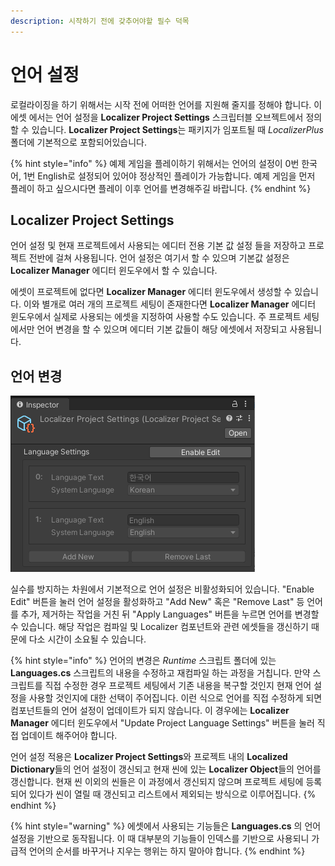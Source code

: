 ```yaml
---
description: 시작하기 전에 갖추어야할 필수 덕목
---
```


# 언어 설정

로컬라이징을 하기 위해서는 시작 전에 어떠한 언어를 지원해 줄지를 정해야 합니다. 이 에셋 에서는 언어 설정을 **Localizer Project Settings** 스크립터블 오브젝트에서 정의할 수 있습니다. **Localizer Project Settings**는 패키지가 임포트될 때 _LocalizerPlus_ 폴더에 기본적으로 포함되어있습니다.

{% hint style="info" %}
예제 게임을 플레이하기 위해서는 언어의 설정이 0번 한국어, 1번 English로 설정되어 있어야 정상적인 플레이가 가능합니다. 예제 게임을 먼저 플레이 하고 싶으시다면 플레이 이후 언어를 변경해주길 바랍니다.
{% endhint %}

## Localizer Project Settings

언어 설정 및 현재 프로젝트에서 사용되는 에디터 전용 기본 값 설정 들을 저장하고 프로젝트 전반에 걸쳐 사용됩니다. 언어 설정은 여기서 할 수 있으며 기본값 설정은 **Localizer Manager** 에디터 윈도우에서 할 수 있습니다.

에셋이 프로젝트에 없다면 **Localizer Manager** 에디터 윈도우에서 생성할 수 있습니다. 이와 별개로 여러 개의 프로젝트 세팅이 존재한다면 **Localizer Manager** 에디터 윈도우에서 실제로 사용되는 에셋을 지정하여 사용할 수도 있습니다. 주 프로젝트 세팅에서만 언어 변경을 할 수 있으며 에디터 기본 값들이 해당 에셋에서 저장되고 사용됩니다.

## 언어 변경

![](.gitbook/assets/language_settings_projectsettings.png)

실수를 방지하는 차원에서 기본적으로 언어 설정은 비활성화되어 있습니다. "Enable Edit" 버튼을 눌러 언어 설정을 활성화하고 "Add New" 혹은 "Remove Last" 등 언어를 추가, 제거하는 작업을 거친 뒤 "Apply Languages" 버튼을 누르면 언어를 변경할 수 있습니다. 해당 작업은 컴파일 및 Localizer 컴포넌트와 관련 에셋들을 갱신하기 때문에 다소 시간이 소요될 수 있습니다.

{% hint style="info" %}
언어의 변경은 _Runtime_ 스크립트 폴더에 있는 **Languages.cs** 스크립트의 내용을 수정하고 재컴파일 하는 과정을 거칩니다. 만약 스크립트를 직접 수정한 경우 프로젝트 세팅에서 기존 내용을 복구할 것인지 현재 언어 설정을 사용할 것인지에 대한 선택이 주어집니다. 이런 식으로 언어를 직접 수정하게 되면 컴포넌트들의 언어 설정이 업데이트가 되지 않습니다. 이 경우에는 **Localizer Manager** 에디터 윈도우에서 "Update Project Language Settings" 버튼을 눌러 직접 업데이트 해주어야 합니다.

언어 설정 적용은 **Localizer Project Settings**와 프로젝트 내의 **Localized Dictionary**들의 언어 설정이 갱신되고 현재 씬에 있는 **Localizer Object**들의 언어를 갱신합니다. 현재 씬 이외의 씬들은 이 과정에서 갱신되지 않으며 프로젝트 세팅에 등록되어 있다가 씬이 열릴 때 갱신되고 리스트에서 제외되는 방식으로 이루어집니다.
{% endhint %}

{% hint style="warning" %}
에셋에서 사용되는 기능들은 **Languages.cs** 의 언어 설정을 기반으로 동작됩니다. 이 때 대부분의 기능들이 인덱스를 기반으로 사용되니 가급적 언어의 순서를 바꾸거나 지우는 행위는 하지 말아야 합니다.
{% endhint %}

